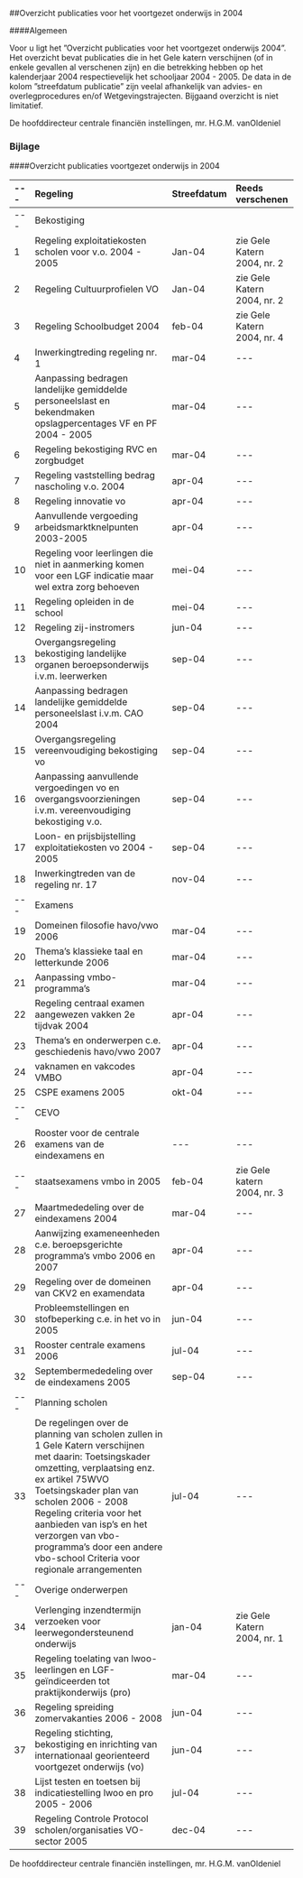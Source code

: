 <meta http-equiv='Content-Type' content='text/html; charset=utf-8' />

##Overzicht publicaties voor het voortgezet onderwijs in 2004

####Algemeen

Voor u ligt het ”Overzicht publicaties voor het voortgezet onderwijs 2004”. Het overzicht bevat publicaties die in het Gele katern verschijnen (of in enkele gevallen al verschenen zijn) en die betrekking hebben op het kalenderjaar 2004 respectievelijk het schooljaar 2004 - 2005. De data in de kolom ”streefdatum publicatie” zijn veelal afhankelijk van advies- en overlegprocedures en/of Wetgevingstrajecten. Bijgaand overzicht is niet limitatief.      

De 
hoofddirecteur centrale financiën instellingen, 
mr. H.G.M. vanOldeniel   

### Bijlage  

####Overzicht publicaties voortgezet onderwijs in 2004

|--- | Regeling  | Streefdatum  | Reeds verschenen  |
|:---|:---|:---|:---|
| --- | Bekostiging  |
| 1  | Regeling exploitatiekosten scholen voor v.o. 2004 - 2005  | Jan-04  | zie Gele Katern 2004, nr. 2  |
| 2  | Regeling Cultuurprofielen VO  | Jan-04  | zie Gele Katern 2004, nr. 2  |
| 3  | Regeling Schoolbudget 2004  | feb-04  | zie Gele Katern 2004, nr. 4  |
| 4  | Inwerkingtreding regeling nr. 1  | mar-04  | --- |
| 5  | Aanpassing bedragen landelijke gemiddelde personeelslast en bekendmaken opslagpercentages VF en PF 2004 - 2005  | mar-04  | --- |
| 6  | Regeling bekostiging RVC en zorgbudget  | mar-04  | --- |
| 7  | Regeling vaststelling bedrag nascholing v.o. 2004  | apr-04  | --- |
| 8  | Regeling innovatie vo  | apr-04  | --- |
| 9  | Aanvullende vergoeding arbeidsmarktknelpunten 2003-2005  | apr-04  | --- |
| 10  | Regeling voor leerlingen die niet in aanmerking komen voor een LGF indicatie maar wel extra zorg behoeven  | mei-04  | --- |
| 11  | Regeling opleiden in de school  | mei-04  | --- |
| 12  | Regeling zij-instromers  | jun-04  | --- |
| 13  | Overgangsregeling bekostiging landelijke organen beroepsonderwijs i.v.m. leerwerken  | sep-04  | --- |
| 14  | Aanpassing bedragen landelijke gemiddelde personeelslast i.v.m. CAO 2004  | sep-04  | --- |
| 15  | Overgangsregeling vereenvoudiging bekostiging vo  | sep-04  | --- |
| 16  | Aanpassing aanvullende vergoedingen vo en overgangsvoorzieningen i.v.m. vereenvoudiging bekostiging v.o.  | sep-04  | --- |
| 17  | Loon- en prijsbijstelling exploitatiekosten vo 2004 - 2005  | sep-04  | --- |
| 18  | Inwerkingtreden van de regeling nr. 17  | nov-04  | --- |
| --- | Examens  |
| 19  | Domeinen filosofie havo/vwo 2006  | mar-04  | --- |
| 20  | Thema’s klassieke taal en letterkunde 2006  | mar-04  | --- |
| 21  | Aanpassing vmbo-programma’s  | mar-04  | --- |
| 22  | Regeling centraal examen aangewezen vakken 2e tijdvak 2004  | apr-04  | --- |
| 23  | Thema’s en onderwerpen c.e. geschiedenis havo/vwo 2007  | apr-04  | --- |
| 24  | vaknamen en vakcodes VMBO  | apr-04  | --- |
| 25  | CSPE examens 2005  | okt-04  | --- |
| --- | CEVO  |
| 26  | Rooster voor de centrale examens van de eindexamens en  | --- | --- |
| --- | staatsexamens vmbo in 2005  | feb-04  | zie Gele katern 2004, nr. 3  |
| 27  | Maartmededeling over de eindexamens 2004  | mar-04  | --- |
| 28  | Aanwijzing exameneenheden c.e. beroepsgerichte programma’s vmbo 2006 en 2007  | apr-04  | --- |
| 29  | Regeling over de domeinen van CKV2 en examendata  | apr-04  | --- |
| 30  | Probleemstellingen en stofbeperking c.e. in het vo in 2005  | jun-04  | --- |
| 31  | Rooster centrale examens 2006  | jul-04  | --- |
| 32  | Septembermededeling over de eindexamens 2005  | sep-04  | --- |
| --- | Planning scholen  |
| 33  | De regelingen over de planning van scholen zullen in 1 Gele Katern verschijnen met daarin:    Toetsingskader omzetting, verplaatsing enz. ex artikel 75WVO     Toetsingskader plan van scholen 2006 - 2008     Regeling criteria voor het aanbieden van isp’s en het verzorgen van vbo-programma’s door een andere vbo-school     Criteria voor regionale arrangementen      | jul-04  | --- |
| --- | Overige onderwerpen  |
| 34  | Verlenging inzendtermijn verzoeken voor leerwegondersteunend onderwijs  | jan-04  | zie Gele Katern 2004, nr. 1  |
| 35  | Regeling toelating van lwoo-leerlingen en LGF-geïndiceerden tot praktijkonderwijs (pro)  | mar-04  | --- |
| 36  | Regeling spreiding zomervakanties 2006 - 2008  | jun-04  | --- |
| 37  | Regeling stichting, bekostiging en inrichting van internationaal georienteerd voortgezet onderwijs (vo)  | jun-04  | --- |
| 38  | Lijst testen en toetsen bij indicatiestelling lwoo en pro 2005 - 2006  | jul-04  | --- |
| 39  | Regeling Controle Protocol scholen/organisaties VO-sector 2005  | dec-04  | --- |

De 
hoofddirecteur centrale financiën instellingen, 
mr. H.G.M. vanOldeniel  
